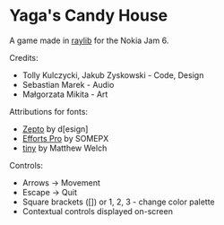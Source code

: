 # Yaga's Candy House

A game made in [raylib](https://www.raylib.com/) for the Nokia Jam 6.

Credits:
- Tolly Kulczycki, Jakub Zyskowski - Code, Design
- Sebastian Marek - Audio
- Małgorzata Mikita - Art

Attributions for fonts:
- [Zepto](https://www.dafont.com/zepto.font) by d[esign]
- [Efforts Pro](https://somepx.itch.io/)  by SOMEPX 
- [tiny](https://squaregear.net/fonts/) by Matthew Welch

Controls:
- Arrows -> Movement
- Escape -> Quit
- Square brackets ([]) or 1, 2, 3 - change color palette
- Contextual controls displayed on-screen

